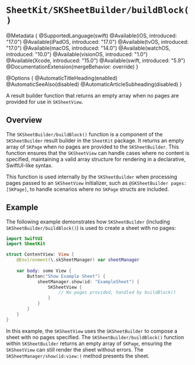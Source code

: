 # ``SheetKit/SKSheetBuilder/buildBlock()``

@Metadata {
    @SupportedLanguage(swift)
    @Available(iOS, introduced: "17.0")
    @Available(iPadOS, introduced: "17.0")
    @Available(tvOS, introduced: "17.0")
    @Available(macOS, introduced: "14.0")
    @Available(watchOS, introduced: "10.0")
    @Available(visionOS, introduced: "1.0")
    @Available(Xcode, introduced: "15.0")
    @Available(swift, introduced: "5.9")
    @DocumentationExtension(mergeBehavior: override)
}

@Options {
    @AutomaticTitleHeading(enabled)
    @AutomaticSeeAlso(disabled)
    @AutomaticArticleSubheading(disabled)
}

A result builder function that returns an empty array when no pages are provided for use in ``SKSheetView``.

## Overview

The ``SKSheetBuilder/buildBlock()`` function is a component of the ``SKSheetBuilder`` result builder in the `SheetKit` package. It returns an empty array of ``SKPage`` when no pages are provided to the ``SKSheetBuilder``. This function ensures that the ``SKSheetView`` can handle cases where no content is specified, maintaining a valid array structure for rendering in a declarative, SwiftUI-like syntax.

This function is used internally by the ``SKSheetBuilder`` when processing pages passed to an ``SKSheetView`` initializer, such as `@SKSheetBuilder pages: [SKPage]`, to handle scenarios where no ``SKPage`` structs are included.

## Example

The following example demonstrates how ``SKSheetBuilder`` (including ``SKSheetBuilder/buildBlock()``) is used to create a sheet with no pages:

```swift
import SwiftUI
import SheetKit

struct ContentView: View {
    @Environment(\.skSheetManager) var sheetManager
    
    var body: some View {
        Button("Show Example Sheet") {
            sheetManager.show(id: "ExampleSheet") {
                SKSheetView {
                    // No pages provided, handled by buildBlock()
                }
            }
        }
    }
}
```

In this example, the ``SKSheetView`` uses the ``SKSheetBuilder`` to compose a sheet with no pages specified. The ``SKSheetBuilder/buildBlock()`` function within ``SKSheetBuilder`` returns an empty array of ``SKPage``, ensuring the ``SKSheetView`` can still render the sheet without errors. The ``SKSheetManager/show(id:view:)`` method presents the sheet.